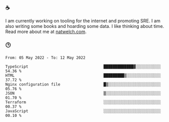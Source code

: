 ### ☕

I am currently working on tooling for the internet and promoting SRE. I am also writing some books and hoarding some data. I like thinking about time. Read more about me at [natwelch.com](https://natwelch.com).

### 🕒

<!--START_SECTION:waka-->

```text
From: 05 May 2022 - To: 12 May 2022

TypeScript                                 █████████████▓░░░░░░░░░░░   54.36 %
HTML                                       █████████▒░░░░░░░░░░░░░░░   37.72 %
Nginx configuration file                   █▒░░░░░░░░░░░░░░░░░░░░░░░   05.76 %
JSON                                       ▒░░░░░░░░░░░░░░░░░░░░░░░░   01.70 %
Terraform                                  ░░░░░░░░░░░░░░░░░░░░░░░░░   00.37 %
JavaScript                                 ░░░░░░░░░░░░░░░░░░░░░░░░░   00.10 %
```

<!--END_SECTION:waka-->
